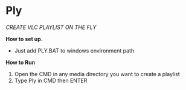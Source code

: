 # Ply

*CREATE VLC PLAYLIST ON THE FLY*

**How to set up.**

 - Just add PLY.BAT to windows environment path

**How to Run**

 1. Open the CMD  in any media directory you want to create a playlist 
 2. Type  Ply in CMD then ENTER
